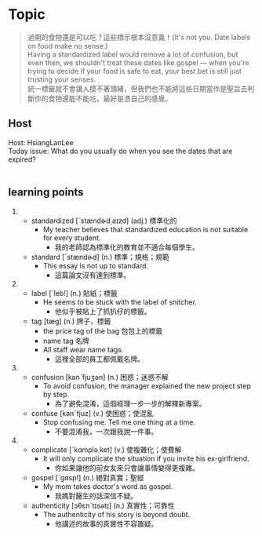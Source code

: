 # Topic

> 過期的食物還是可以吃？這些標示根本沒意義！(It's not you. Date labels on food make no sense.) <br>
> Having a standardized label would remove a lot of confusion, but even then, we shouldn't treat these dates like gospel — when you're trying to decide if your food is safe to eat, your best bet is still just trusting your senses. <br>
> 統一標籤就不會讓人摸不著頭緒，但我們也不能將這些日期當作是聖旨去判斷你的食物還能不能吃，最好是憑自己的感覺。 <br>

## Host
Host: HsiangLanLee
<br>Today issue: What do you usually do when you see the dates that are expired?
<br><br>
## learning points
1.
    * standardized  [ˋstændɚd͵aɪzd]  (adj.)  標準化的
      - My teacher believes that standardized education is not suitable for every student.
        + 我的老師認為標準化的教育並不適合每個學生。
    * standard  [ˋstændɚd]  (n.)  標準；規格；規範
      - This essay is not up to standard.
        + 這篇論文沒有達到標準。
2. 
    * label  [ˋleb!]  (n.)  貼紙；標籤
      - He seems to be stuck with the label of snitcher.
        + 他似乎被貼上了抓扒仔的標籤。
    * tag  [tæg]  (n.)  牌子，標籤
      - the price tag of the bag 包包上的標籤
      - name tag 名牌
      - All staff wear name tags.
        + 這裡全部的員工都佩戴名牌。
3. 
    * confusion  [kənˋfjuʒən]  (n.)  困惑；迷惑不解
      - To avoid confusion, the manager explained the new project step by step.
        + 為了避免混淆，這個經理一步一步的解釋新專案。
    * confuse  [kənˋfjuz]  (v.)  使困惑；使混亂
      - Stop confusing me. Tell me one thing at a time.
        + 不要混淆我，一次跟我說一件事。
4. 
    * complicate  [ˋkɑmplə͵ket]  (v.)  使複雜化；使費解
      - It will only complicate the situation if you invite his ex-girlfriend.
        + 你如果讓他的前女友來只會讓事情變得更複雜。
    * gospel  [ˋgɑsp!]  (n.)  絕對真實；聖經
      - My mom takes doctor's word as gospel.
        + 我媽對醫生的話深信不疑。
    * authenticity  [ɔθɛnˋtɪsətɪ]  (n.)  真實性；可靠性
      - The authenticity of his story is beyond doubt.
        + 他講述的故事的真實性不容置疑。
